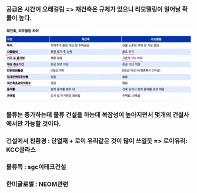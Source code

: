 ### 공급은 시간이 오래걸림 => 재건축은 규제가 있으니 리모델링이 일어날 확률이 높다.
![리모델링vs재건축](../assets/리모델링vs재건축.PNG)

### 물류는 증가하는데 물류 건설을 하는데 복잡성이 높아지면서 몇개의 건설사에서만 가능할 것이다.

### 건설에서 친환경 : 단열재 + 로이 유리같은 것이 많이 쓰일듯 => 로이유리: KCC글라스


### 물류쪽 : sgc이테크건설

### 한미글로벌 : NEOM관련